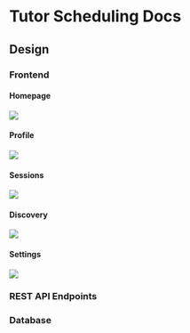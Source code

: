 # Tutor Scheduling Docs

## Design

### Frontend

#### Homepage
![](https://github.com/albonkey/tutor_scheduling/blob/updateDocs/docs/images/Home.png)
#### Profile
![](https://github.com/albonkey/tutor_scheduling/blob/updateDocs/docs/images/Profile.png)
#### Sessions
![](https://github.com/albonkey/tutor_scheduling/blob/updateDocs/docs/images/Sessions.png)
#### Discovery
![](https://github.com/albonkey/tutor_scheduling/blob/updateDocs/docs/images/Discovery.png)
#### Settings
![](https://github.com/albonkey/tutor_scheduling/blob/updateDocs/docs/images/Settings.png)
### REST API Endpoints

### Database
